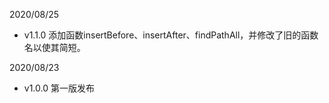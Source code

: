 2020/08/25
- v1.1.0 添加函数insertBefore、insertAfter、findPathAll，并修改了旧的函数名以使其简短。

2020/08/23
- v1.0.0 第一版发布